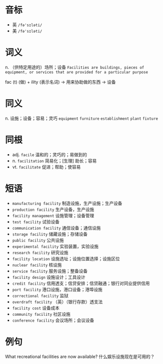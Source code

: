# 音标

- 英 `/fə'sɪləti/`
- 美 `/fə'sɪləti/`

# 词义

n. （供特定用途的）场所；设备
`Facilities are buildings, pieces of equipment, or services that are provided for a particular purpose`



fac (t) (做) + ility (表示名词) → 用来协助做的东西 → 设备

# 同义

n. 设施；设备；容易；灵巧
`equipment` `furniture` `establishment` `plant` `fixture`

# 同根

- adj. `facile` 温和的；灵巧的；易做到的
- n. `facilitation` 简易化；[生理] 助长；容易
- vt. `facilitate` 促进；帮助；使容易

# 短语

- `manufacturing facility` 制造设施，生产设施；生产设备
- `production facility` 生产设备，生产设施
- `facility management` 设施管理；设备管理
- `test facility` 试验设备
- `communication facility` 通信设备；通信设施
- `storage facility` 储藏设施；存储设备
- `public facility` 公共设施
- `experimental facility` 实验装置，实验设施
- `research facility` 研究设施
- `facility location` 设施选址；设施位置选择；设施区位
- `nuclear facility` 核设施
- `service facility` 服务设施；整备设备
- `facility design` 设施设计；工具设计
- `credit facility` 信用透支；信贷安排；信贷融通；银行对同业提供信用
- `port facility` 港口设施，港口设备；港埠设施
- `correctional facility` 监狱
- `overdraft facility` （英）（银行存款）透支法
- `facility cost` 设备成本
- `community facility` 社区设施
- `conference facility` 会议场所；会议设备

# 例句

What recreational facilities are now available?
什么娱乐设施现在是可用的？


